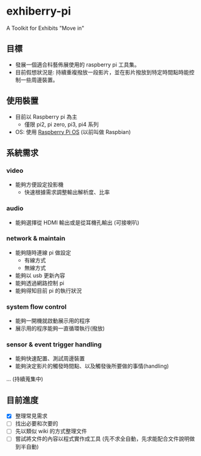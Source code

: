 # exhiberry-pi

A Toolkit for Exhibits "Move in"


## 目標

* 發展一個適合科藝佈展使用的 raspberry pi 工具集。
* 目前假想狀況是: 持續重複撥放一段影片，並在影片撥放到特定時間點時能控制一些周邊裝置。

## 使用裝置

* 目前以 Raspberry pi 為主
	* 僅限 pi2, pi zero, pi3, pi4 系列
* OS: 使用 [Raspberry Pi OS](https://zh.wikipedia.org/wiki/Raspberry_Pi_OS) (以前叫做 Raspbian)

## 系統需求

### video

* 能夠方便設定投影機
	* 快速根據需求調整輸出解析度、比率


### audio

* 能夠選擇從 HDMI 輸出或是從耳機孔輸出 (可接喇叭)


### network & maintain

* 能夠隨時連線 pi 做設定
	* 有線方式
	* 無線方式
* 能夠以 usb 更新內容
* 能夠透過網路控制 pi
* 能夠得知目前 pi 的執行狀況


### system flow control

* 能夠一開機就啟動展示用的程序
* 展示用的程序能夠一直循環執行(撥放)


### sensor & event trigger handling

* 能夠快速配置、測試周邊裝置
* 能夠決定影片的觸發時間點、以及觸發後所要做的事情(handling)

... (持續蒐集中)


## 目前進度

- [x] 整理常見需求
- [ ] 找出必要和次要的
- [ ] 先以類似 wiki 的方式整理文件
- [ ] 嘗試將文件的內容以程式實作成工具 (先不求全自動，先求能配合文件說明做到半自動)

